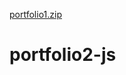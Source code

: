 [portfolio1.zip](https://github.com/Turgunboy/portfolio2-js/files/6565393/portfolio1.zip)
# portfolio2-js
